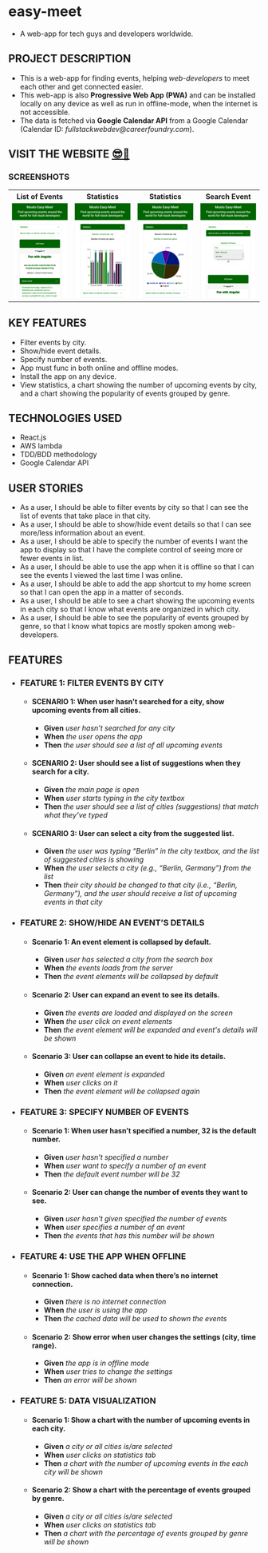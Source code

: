 # easy-meet

- A web-app for tech guys and developers worldwide.

## PROJECT DESCRIPTION

- This is a web-app for finding events, helping _web-developers_ to meet each other and get connected easier.
- This web-app is also **Progressive Web App (PWA)** and can be installed locally on any device as well as run in offline-mode, when the internet is not accessible.
- The data is fetched via **Google Calendar API** from a Google Calendar (Calendar ID: _fullstackwebdev@careerfoundry.com_).

## VISIT THE WEBSITE [😎🔗](https://mustafa-sarshar.github.io/easy-meet/)

### SCREENSHOTS

<table width="100%"  style="overflow:auto">
  <tr>
    <th width="25%" style="text-align:center;">List of Events</th>
    <th width="25%" style="text-align:center;">Statistics</th>
    <th width="25%" style="text-align:center;">Statistics</th>
    <th width="25%" style="text-align:center;">Search Event</th>
  </tr>
  <tr>
    <td width="25%"><img src="https://github.com/mustafa-sarshar/easy-meet/blob/main/docs/assets/img/musto-easy-meet-1.png?raw=true"/></td>
    <td width="25%"><img src="https://github.com/mustafa-sarshar/easy-meet/blob/main/docs/assets/img/musto-easy-meet-2.png?raw=true"/></td>
    <td width="25%"><img src="https://github.com/mustafa-sarshar/easy-meet/blob/main/docs/assets/img/musto-easy-meet-3.png?raw=true"/></td>
    <td width="25%"><img src="https://github.com/mustafa-sarshar/easy-meet/blob/main/docs/assets/img/musto-easy-meet-4.png?raw=true"/></td>
  </tr>
</table>

## KEY FEATURES

- Filter events by city.
- Show/hide event details.
- Specify number of events.
- App must func in both online and offline modes.
- Install the app on any device.
- View statistics, a chart showing the number of upcoming events by city, and a chart showing the popularity of events grouped by genre.

## TECHNOLOGIES USED

- React.js
- AWS lambda
- TDD/BDD methodology
- Google Calendar API

## USER STORIES

- As a user, I should be able to filter events by city so that I can see the list of events that take place in that city.
- As a user, I should be able to show/hide event details so that I can see more/less information about an event.
- As a user, I should be able to specify the number of events I want the app to display so that I have the complete control of seeing more or fewer events in list.
- As a user, I should be able to use the app when it is offline so that I can see the events I viewed the last time I was online.
- As a user, I should be able to add the app shortcut to my home screen so that I can open the app in a matter of seconds.
- As a user, I should be able to see a chart showing the upcoming events in each city so that I know what events are organized in which city.
- As a user, I should be able to see the popularity of events grouped by genre, so that I know what topics are mostly spoken among web-developers.

## FEATURES

- ### **FEATURE 1**: FILTER EVENTS BY CITY

  - #### **SCENARIO 1**: When user hasn't searched for a city, show upcoming events from all cities.

    - **Given** _user hasn’t searched for any city_
    - **When** _the user opens the app_
    - **Then** _the user should see a list of all upcoming events_

  - #### **SCENARIO 2**: User should see a list of suggestions when they search for a city.

    - **Given** _the main page is open_
    - **When** _user starts typing in the city textbox_
    - **Then** _the user should see a list of cities (suggestions) that match what they’ve typed_

  - #### **SCENARIO 3**: User can select a city from the suggested list.

    - **Given** _the user was typing “Berlin” in the city textbox, and the list of suggested cities is showing_
    - **When** _the user selects a city (e.g., “Berlin, Germany”) from the list_
    - **Then** _their city should be changed to that city (i.e., “Berlin, Germany”), and the user should receive a list of upcoming events in that city_

- ### **FEATURE 2**: SHOW/HIDE AN EVENT’S DETAILS

  - #### **Scenario 1**: An event element is collapsed by default.

    - **Given** _user has selected a city from the search box_
    - **When** _the events loads from the server_
    - **Then** _the event elements will be collapsed by default_

  - #### **Scenario 2**: User can expand an event to see its details.
    - **Given** _the events are loaded and displayed on the screen_
    - **When** _the user click on event elements_
    - **Then** _the event element will be expanded and event's details will be shown_
  - #### **Scenario 3**: User can collapse an event to hide its details.
    - **Given** _an event element is expanded_
    - **When** _user clicks on it_
    - **Then** _the event element will be collapsed again_

- ### **FEATURE 3**: SPECIFY NUMBER OF EVENTS

  - #### **Scenario 1**: When user hasn’t specified a number, 32 is the default number.
    - **Given** _user hasn't specified a number_
    - **When** _user want to specify a number of an event_
    - **Then** _the default event number will be 32_
  - #### **Scenario 2**: User can change the number of events they want to see.
    - **Given** _user hasn't given specified the number of events_
    - **When** _user specifies a number of an event_
    - **Then** _the events that has this number will be shown_

- ### **FEATURE 4**: USE THE APP WHEN OFFLINE

  - #### **Scenario 1**: Show cached data when there’s no internet connection.
    - **Given** _there is no internet connection_
    - **When** _the user is using the app_
    - **Then** _the cached data will be used to shown the events_
  - #### **Scenario 2**: Show error when user changes the settings (city, time range).
    - **Given** _the app is in offline mode_
    - **When** _user tries to change the settings_
    - **Then** _an error will be shown_

- ### **FEATURE 5**: DATA VISUALIZATION

  - #### **Scenario 1**: Show a chart with the number of upcoming events in each city.
    - **Given** _a city or all cities is/are selected_
    - **When** _user clicks on statistics tab_
    - **Then** _a chart with the number of upcoming events in the each city will be shown_
  - #### **Scenario 2**: Show a chart with the percentage of events grouped by genre.
    - **Given** _a city or all cities is/are selected_
    - **When** _user clicks on statistics tab_
    - **Then** _a chart with the percentage of events grouped by genre will be shown_
